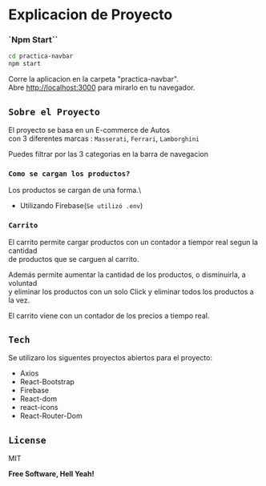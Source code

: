 # Explicacion de Proyecto

### `Npm Start``

```sh
cd practica-navbar
npm start
```
Corre la aplicacion en la carpeta "practica-navbar".\
Abre [http://localhost:3000](http://localhost:3000) para mirarlo en tu navegador.

## `Sobre el Proyecto`

El proyecto se basa en un E-commerce de Autos\
con 3 diferentes marcas : `Masserati`, `Ferrari`, `Lamborghini`

Puedes filtrar por las 3 categorias en la barra de navegacion

### `Como se cargan los productos?`

Los productos se cargan de una forma.\

- Utilizando Firebase(`Se utilizó .env`)

### `Carrito`

El carrito permite cargar productos con un contador a tiempor real segun la cantidad  \
de productos que se carguen al carrito.


Además permite aumentar la cantidad de los productos, o disminuirla, a voluntad\
y eliminar los productos con un solo Click y eliminar todos los productos a la vez.

El carrito viene con un contador de los precios a tiempo real.

## `Tech`

Se utilizaro los siguentes proyectos abiertos para el proyecto:

- Axios
- React-Bootstrap
- Firebase
- React-dom
- react-icons
- React-Router-Dom


## `License`

MIT

**Free Software, Hell Yeah!**
